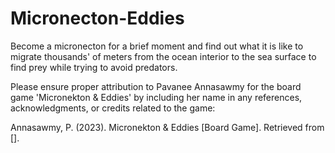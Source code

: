 # Micronecton-Eddies
Become a micronecton for a brief moment and find out what it is like to migrate thousands' of meters from the ocean interior to the sea surface to find prey while trying to avoid predators.

Please ensure proper attribution to Pavanee Annasawmy for the board game 'Micronekton & Eddies' by including her name in any references, acknowledgments, or credits related to the game:

Annasawmy, P. (2023). Micronekton & Eddies [Board Game]. Retrieved from [].
